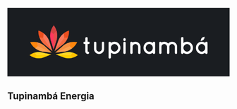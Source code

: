 ![Tupinambá Energia](https://github.com/tupinamba-energia/.github/blob/master/images/logo-horizontal-corestxtbranco-crop.png) 

## Tupinambá Energia
